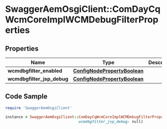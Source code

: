 # SwaggerAemOsgiClient::ComDayCqWcmCoreImplWCMDebugFilterProperties

## Properties

Name | Type | Description | Notes
------------ | ------------- | ------------- | -------------
**wcmdbgfilter_enabled** | [**ConfigNodePropertyBoolean**](ConfigNodePropertyBoolean.md) |  | [optional] 
**wcmdbgfilter_jsp_debug** | [**ConfigNodePropertyBoolean**](ConfigNodePropertyBoolean.md) |  | [optional] 

## Code Sample

```ruby
require 'SwaggerAemOsgiClient'

instance = SwaggerAemOsgiClient::ComDayCqWcmCoreImplWCMDebugFilterProperties.new(wcmdbgfilter_enabled: null,
                                 wcmdbgfilter_jsp_debug: null)
```



